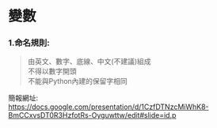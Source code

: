 # 變數   
### 1.命名規則:   
> 由英文、數字、底線、中文(不建議)組成   
> 不得以數字開頭   
> 不能與Python內建的保留字相同   



簡報網址:    
https://docs.google.com/presentation/d/1CzfDTNzcMiWhK8-BmCCxvsDT0R3HzfotRs-Oyguwttw/edit#slide=id.p

